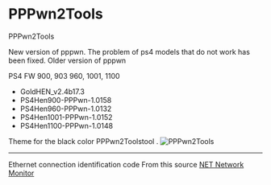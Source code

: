 # PPPwn2Tools
PPPwn2Tools

New version of pppwn. The problem of ps4 models that do not work has been fixed. Older version of pppwn

PS4 FW
900, 903 960, 1001, 1100 

- GoldHEN_v2.4b17.3
- PS4Hen900-PPPwn-1.0158
- PS4Hen960-PPPwn-1.0132
- PS4Hen1001-PPPwn-1.0152
- PS4Hen1100-PPPwn-1.0148

Theme for the black color PPPwn2Toolstool
.
![PPPwn2Tools](https://github.com/Master-s/PPPwn2Tools/assets/49209220/026c3db2-19cd-4d28-88fc-bd47e5b0d1a1)



---
Ethernet connection identification code
From this source
[NET Network Monitor](https://www.codeproject.com/Articles/225747/NET-Network-Monitor)
